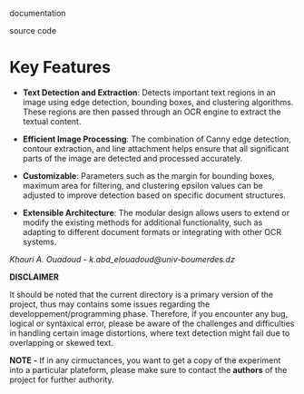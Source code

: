 documentation

source code 

# Key Features

- **Text Detection and Extraction**: Detects important text regions in an image using edge detection, bounding boxes, and clustering algorithms. These regions are then passed through an OCR engine to extract the textual content.

- **Efficient Image Processing**: The combination of Canny edge detection, contour extraction, and line attachment helps ensure that all significant parts of the image are detected and processed accurately.

- **Customizable**: Parameters such as the margin for bounding boxes, maximum area for filtering, and clustering epsilon values can be adjusted to improve detection based on specific document structures.

- **Extensible Architecture**: The modular design allows users to extend or modify the existing methods for additional functionality, such as adapting to different document formats or integrating with other OCR systems.

_Khouri A. Ouadoud - k.abd_elouadoud@univ-boumerdes.dz_

**DISCLAIMER**

   It should be noted that the current directory is a primary version of the project, thus may contains some issues regarding the developpement/programming phase. Therefore, if you encounter any bug, logical or syntaxical error, please be aware of the challenges and difficulties in handling certain image distortions, where text detection might fail due to overlapping or skewed text.


**NOTE -** If in any cirmuctances, you want to get a copy of the experiment into a particular plateform, please make sure to contact the **authors** of the project for further authority.